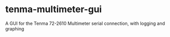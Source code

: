# tenma-multimeter-gui
A GUI for the Tenma 72-2610 Multimeter serial connection, with logging and graphing
